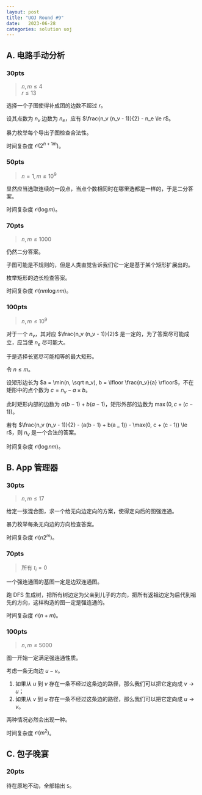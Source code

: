 ```yaml
---
layout: post
title: "UOJ Round #9"
date:   2023-06-28
categories: solution uoj
---
```


## A. 电路手动分析

### 30pts

>   $n, m \le 4$  
>   $r \le 13$

选择一个子图使得补成团的边数不超过 $r$。

设其点数为 $n_v$ 边数为 $n_e$，应有 $\frac{n_v (n_v - 1)}{2} - n_e \le r$。

暴力枚举每个导出子图检查合法性。

时间复杂度 $\mathcal O(2^{n + 1m})$。

### 50pts

>   $n = 1, m \le 10^9$

显然应当选取连续的一段点，当点个数相同时在哪里选都是一样的，于是二分答案。

时间复杂度 $\mathcal O(\log m)$。

### 70pts

>   $n, m \le 1000$

仍然二分答案。

子图可能是不规则的，但是人类直觉告诉我们它一定是基于某个矩形扩展出的。

枚举矩形的边长检查答案。

时间复杂度 $\mathcal O(n m \log nm)$。

### 100pts

>   $n, m \le 10^9$

对于一个 $n_v$，其对应 $\frac{n_v (n_v - 1)}{2}$ 是一定的，为了答案尽可能成立，应当使 $n_e$ 尽可能大。

于是选择长宽尽可能相等的最大矩形。

令 $n \le m$。

设矩形边长为 $a = \min(n, \sqrt n_v), b = \lfloor \frac{n_v}{a} \rfloor$，不在矩形中的点个数为 $c = n_v - a \times b$。

此时矩形内部的边数为 $a(b - 1) + b(a - 1)$，矩形外部的边数为 $\max(0, c + (c - 1))$。

若有 $\frac{n_v (n_v - 1)}{2} - (a(b - 1) + b(a _ 1)) - \max(0, c + (c - 1)) \le r$，则 $n_v$ 是一个合法的答案。

时间复杂度 $\mathcal O(\log nm)$。

## B. App 管理器

### 30pts

>   $n, m \le 17$

给定一张混合图，求一个给无向边定向的方案，使得定向后的图强连通。

暴力枚举每条无向边的方向检查答案。

时间复杂度 $\mathcal O(n 2^m)$。

### 70pts

>   所有 $t_i = 0$

一个强连通图的基图一定是边双连通图。

跑 DFS 生成树，把所有树边定为父亲到儿子的方向，把所有返祖边定为后代到祖先的方向，这样构造的图一定是强连通的。

时间复杂度 $\mathcal O(n + m)$。

### 100pts

>   $n, m \le 5000$  

图一开始一定满足强连通性质。

考虑一条无向边 $u - v$。

1.  如果从 $u$ 到 $v$ 存在一条不经过这条边的路径，那么我们可以把它定向成 $v \rightarrow u$；
2.  如果从 $v$ 到 $u$ 存在一条不经过这条边的路径，那么我们可以把它定向成 $u \rightarrow v$。

两种情况必然会出现一种。

时间复杂度 $\mathcal O(m^2)$。

## C. 包子晚宴

### 20pts

待在原地不动，全部输出 `S`。